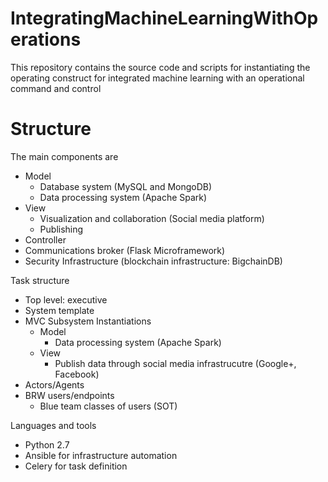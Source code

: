 # IntegratingMachineLearningWithOperations

This repository contains the source code and scripts for instantiating the operating construct for integrated machine learning with an operational command and control

# Structure

The main components are
- Model
  - Database system (MySQL and MongoDB)
  - Data processing system (Apache Spark)
- View
  - Visualization and collaboration (Social media platform)
  - Publishing
- Controller
- Communications broker (Flask Microframework)
- Security Infrastructure (blockchain infrastructure: BigchainDB)

Task structure

- Top level: executive
 - System template
  - MVC Subsystem Instantiations
    - Model
      - Data processing system (Apache Spark)
    - View
      - Publish data through social media infrastrucutre (Google+, Facebook)
  - Actors/Agents
  - BRW users/endpoints
    - Blue team classes of users (SOT)
    
 Languages and tools
 
 - Python 2.7
 - Ansible for infrastructure automation
 - Celery for task definition
 
